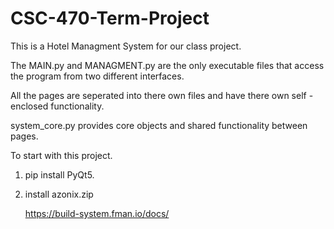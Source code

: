 # CSC-470-Term-Project
This is a Hotel Managment System for our class project.

The MAIN.py and MANAGMENT.py are the only executable files that access
the program from two different interfaces.

All the pages are seperated into there own files and have there own self - enclosed functionality.

system_core.py provides core objects and shared functionality between pages.

To start with this project.

1. pip install PyQt5.
2. install azonix.zip

   https://build-system.fman.io/docs/
